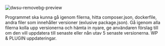 ![dwsu-removebg-preview](https://github.com/user-attachments/assets/5bca570f-b72f-4ded-92db-203bb8ef9d3c)


Programmet ska kunna gå igenom filerna, hitta composer.json, dockerfile, andra filer som innehåller versioner (exlusive package.json). 
Gå igenom alla filerna kolla upp versionerna och hämta in nyare, ge användaren förslag till om den 
vill uppdatera till senaste eller nån utav 5 senaste versionerna.
WP & PLUGIN uppdateringar.
